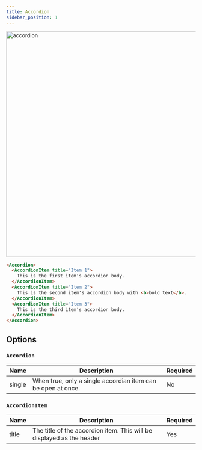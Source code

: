 ```yaml
---
title: Accordion
sidebar_position: 1
---
```


<img src="/img/accordion.png" alt="accordion" width="600"/>

```markdown
<Accordion>
  <AccordionItem title="Item 1">
    This is the first item's accordion body.
  </AccordionItem>
  <AccordionItem title="Item 2">
    This is the second item's accordion body with <b>bold text</b>.
  </AccordionItem>
  <AccordionItem title="Item 3">
    This is the third item's accordion body.
  </AccordionItem>
</Accordion>
```

## Options

### `Accordion`

| Name   | Description                                                             | Required | 
|--------|-------------------------------------------------------------------------|----------|
| single  | When true, only a single accordian item can be open at once.           | No      | 


### `AccordionItem`

| Name   | Description                                                             | Required | 
|--------|-------------------------------------------------------------------------|----------|
| title  | The title of the accordion item. This will be displayed as the header   | Yes      | 
